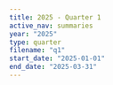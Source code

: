 ```yaml
---
title: 2025 - Quarter 1
active_nav: summaries
year: "2025"
type: quarter
filename: "q1"
start_date: "2025-01-01"
end_date: "2025-03-31"
---
```

